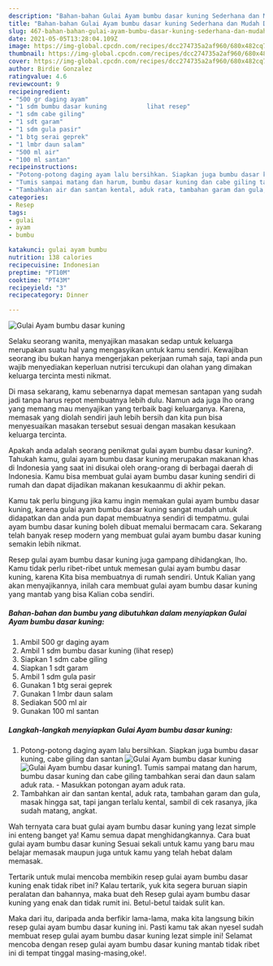 ```yaml
---
description: "Bahan-bahan Gulai Ayam bumbu dasar kuning Sederhana dan Mudah Dibuat"
title: "Bahan-bahan Gulai Ayam bumbu dasar kuning Sederhana dan Mudah Dibuat"
slug: 467-bahan-bahan-gulai-ayam-bumbu-dasar-kuning-sederhana-dan-mudah-dibuat
date: 2021-05-05T13:28:04.109Z
image: https://img-global.cpcdn.com/recipes/dcc274735a2af960/680x482cq70/gulai-ayam-bumbu-dasar-kuning-foto-resep-utama.jpg
thumbnail: https://img-global.cpcdn.com/recipes/dcc274735a2af960/680x482cq70/gulai-ayam-bumbu-dasar-kuning-foto-resep-utama.jpg
cover: https://img-global.cpcdn.com/recipes/dcc274735a2af960/680x482cq70/gulai-ayam-bumbu-dasar-kuning-foto-resep-utama.jpg
author: Birdie Gonzalez
ratingvalue: 4.6
reviewcount: 9
recipeingredient:
- "500 gr daging ayam"
- "1 sdm bumbu dasar kuning           lihat resep"
- "1 sdm cabe giling"
- "1 sdt garam"
- "1 sdm gula pasir"
- "1 btg serai geprek"
- "1 lmbr daun salam"
- "500 ml air"
- "100 ml santan"
recipeinstructions:
- "Potong-potong daging ayam lalu bersihkan. Siapkan juga bumbu dasar kuning, cabe giling dan santan"
- "Tumis sampai matang dan harum, bumbu dasar kuning dan cabe giling tambahkan serai dan daun salam aduk rata.  Masukkan potongan ayam aduk rata."
- "Tambahkan air dan santan kental, aduk rata, tambahan garam dan gula, masak hingga sat, tapi jangan terlalu kental, sambil di cek rasanya, jika sudah matang, angkat."
categories:
- Resep
tags:
- gulai
- ayam
- bumbu

katakunci: gulai ayam bumbu 
nutrition: 138 calories
recipecuisine: Indonesian
preptime: "PT10M"
cooktime: "PT43M"
recipeyield: "3"
recipecategory: Dinner

---
```



![Gulai Ayam bumbu dasar kuning](https://img-global.cpcdn.com/recipes/dcc274735a2af960/680x482cq70/gulai-ayam-bumbu-dasar-kuning-foto-resep-utama.jpg)

Selaku seorang wanita, menyajikan masakan sedap untuk keluarga merupakan suatu hal yang mengasyikan untuk kamu sendiri. Kewajiban seorang ibu bukan hanya mengerjakan pekerjaan rumah saja, tapi anda pun wajib menyediakan keperluan nutrisi tercukupi dan olahan yang dimakan keluarga tercinta mesti nikmat.

Di masa  sekarang, kamu sebenarnya dapat memesan santapan yang sudah jadi tanpa harus repot membuatnya lebih dulu. Namun ada juga lho orang yang memang mau menyajikan yang terbaik bagi keluarganya. Karena, memasak yang diolah sendiri jauh lebih bersih dan kita pun bisa menyesuaikan masakan tersebut sesuai dengan masakan kesukaan keluarga tercinta. 



Apakah anda adalah seorang penikmat gulai ayam bumbu dasar kuning?. Tahukah kamu, gulai ayam bumbu dasar kuning merupakan makanan khas di Indonesia yang saat ini disukai oleh orang-orang di berbagai daerah di Indonesia. Kamu bisa membuat gulai ayam bumbu dasar kuning sendiri di rumah dan dapat dijadikan makanan kesukaanmu di akhir pekan.

Kamu tak perlu bingung jika kamu ingin memakan gulai ayam bumbu dasar kuning, karena gulai ayam bumbu dasar kuning sangat mudah untuk didapatkan dan anda pun dapat membuatnya sendiri di tempatmu. gulai ayam bumbu dasar kuning boleh dibuat memalui bermacam cara. Sekarang telah banyak resep modern yang membuat gulai ayam bumbu dasar kuning semakin lebih nikmat.

Resep gulai ayam bumbu dasar kuning juga gampang dihidangkan, lho. Kamu tidak perlu ribet-ribet untuk memesan gulai ayam bumbu dasar kuning, karena Kita bisa membuatnya di rumah sendiri. Untuk Kalian yang akan menyajikannya, inilah cara membuat gulai ayam bumbu dasar kuning yang mantab yang bisa Kalian coba sendiri.

<!--inarticleads1-->

##### Bahan-bahan dan bumbu yang dibutuhkan dalam menyiapkan Gulai Ayam bumbu dasar kuning:

1. Ambil 500 gr daging ayam
1. Ambil 1 sdm bumbu dasar kuning           (lihat resep)
1. Siapkan 1 sdm cabe giling
1. Siapkan 1 sdt garam
1. Ambil 1 sdm gula pasir
1. Gunakan 1 btg serai geprek
1. Gunakan 1 lmbr daun salam
1. Sediakan 500 ml air
1. Gunakan 100 ml santan




<!--inarticleads2-->

##### Langkah-langkah menyiapkan Gulai Ayam bumbu dasar kuning:

1. Potong-potong daging ayam lalu bersihkan. Siapkan juga bumbu dasar kuning, cabe giling dan santan
<img src="https://img-global.cpcdn.com/steps/63d658df6f9b0c15/160x128cq70/gulai-ayam-bumbu-dasar-kuning-langkah-memasak-1-foto.jpg" alt="Gulai Ayam bumbu dasar kuning"><img src="https://img-global.cpcdn.com/steps/4b0eb8fb3c27eda3/160x128cq70/gulai-ayam-bumbu-dasar-kuning-langkah-memasak-1-foto.jpg" alt="Gulai Ayam bumbu dasar kuning">1. Tumis sampai matang dan harum, bumbu dasar kuning dan cabe giling tambahkan serai dan daun salam aduk rata.  - Masukkan potongan ayam aduk rata.
1. Tambahkan air dan santan kental, aduk rata, tambahan garam dan gula, masak hingga sat, tapi jangan terlalu kental, sambil di cek rasanya, jika sudah matang, angkat.




Wah ternyata cara buat gulai ayam bumbu dasar kuning yang lezat simple ini enteng banget ya! Kamu semua dapat menghidangkannya. Cara buat gulai ayam bumbu dasar kuning Sesuai sekali untuk kamu yang baru mau belajar memasak maupun juga untuk kamu yang telah hebat dalam memasak.

Tertarik untuk mulai mencoba membikin resep gulai ayam bumbu dasar kuning enak tidak ribet ini? Kalau tertarik, yuk kita segera buruan siapin peralatan dan bahannya, maka buat deh Resep gulai ayam bumbu dasar kuning yang enak dan tidak rumit ini. Betul-betul taidak sulit kan. 

Maka dari itu, daripada anda berfikir lama-lama, maka kita langsung bikin resep gulai ayam bumbu dasar kuning ini. Pasti kamu tak akan nyesel sudah membuat resep gulai ayam bumbu dasar kuning lezat simple ini! Selamat mencoba dengan resep gulai ayam bumbu dasar kuning mantab tidak ribet ini di tempat tinggal masing-masing,oke!.

